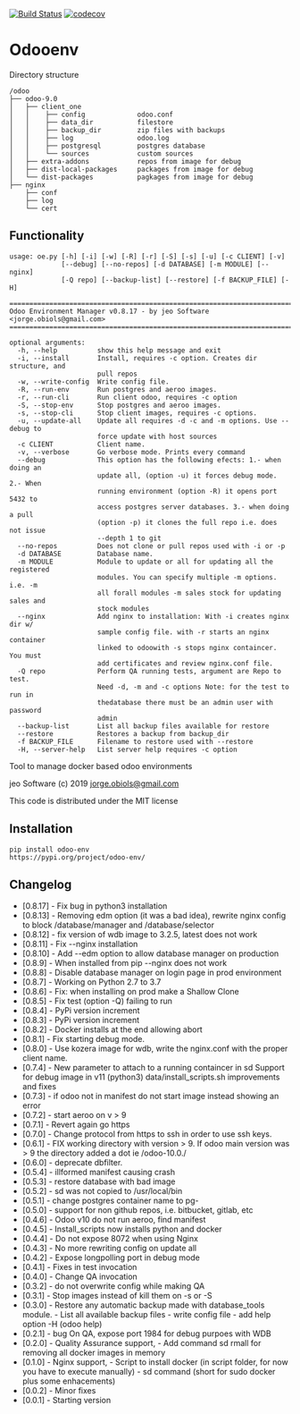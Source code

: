 [![Build Status](https://travis-ci.org/jobiols/odoo-env.svg?branch=master)](https://travis-ci.org/jobiols/odoo-env)
[![codecov](https://codecov.io/gh/jobiols/odoo-env/branch/master/graph/badge.svg)](https://codecov.io/gh/jobiols/odoo-env)

Odooenv
=======

Directory structure

    /odoo
    ├── odoo-9.0
    │   ├── client_one
    │   │    ├── config             odoo.conf
    │   │    ├── data_dir           filestore
    │   │    ├── backup_dir         zip files with backups
    │   │    ├── log                odoo.log
    │   │    ├── postgresql         postgres database
    │   │    └── sources            custom sources
    │   ├── extra-addons            repos from image for debug
    │   ├── dist-local-packages     packages from image for debug
    │   └── dist-packages           pagkages from image for debug
    ├── nginx
        ├── conf
        ├── log
        └── cert


Functionality
------------- 

    usage: oe.py [-h] [-i] [-w] [-R] [-r] [-S] [-s] [-u] [-c CLIENT] [-v]
                 [--debug] [--no-repos] [-d DATABASE] [-m MODULE] [--nginx]
                 [-Q repo] [--backup-list] [--restore] [-f BACKUP_FILE] [-H]
    
    ==========================================================================
    Odoo Environment Manager v0.8.17 - by jeo Software <jorge.obiols@gmail.com>
    ==========================================================================
    
    optional arguments:
      -h, --help          show this help message and exit
      -i, --install       Install, requires -c option. Creates dir structure, and
                          pull repos
      -w, --write-config  Write config file.
      -R, --run-env       Run postgres and aeroo images.
      -r, --run-cli       Run client odoo, requires -c option
      -S, --stop-env      Stop postgres and aeroo images.
      -s, --stop-cli      Stop client images, requires -c options.
      -u, --update-all    Update all requires -d -c and -m options. Use --debug to
                          force update with host sources
      -c CLIENT           Client name.
      -v, --verbose       Go verbose mode. Prints every command
      --debug             This option has the following efects: 1.- when doing an
                          update all, (option -u) it forces debug mode. 2.- When
                          running environment (option -R) it opens port 5432 to
                          access postgres server databases. 3.- when doing a pull
                          (option -p) it clones the full repo i.e. does not issue
                          --depth 1 to git
      --no-repos          Does not clone or pull repos used with -i or -p
      -d DATABASE         Database name.
      -m MODULE           Module to update or all for updating all the registered
                          modules. You can specify multiple -m options. i.e. -m
                          all forall modules -m sales stock for updating sales and
                          stock modules
      --nginx             Add nginx to installation: With -i creates nginx dir w/
                          sample config file. with -r starts an nginx container
                          linked to odoowith -s stops nginx containcer. You must
                          add certificates and review nginx.conf file.
      -Q repo             Perform QA running tests, argument are Repo to test.
                          Need -d, -m and -c options Note: for the test to run in
                          thedatabase there must be an admin user with password
                          admin
      --backup-list       List all backup files available for restore
      --restore           Restores a backup from backup_dir
      -f BACKUP_FILE      Filename to restore used with --restore
      -H, --server-help   List server help requires -c option

Tool to manage docker based odoo environments

jeo Software (c) 2019 jorge.obiols@gmail.com

This code is distributed under the MIT license

Installation
------------
    pip install odoo-env
    https://pypi.org/project/odoo-env/
    
Changelog
---------
- [0.8.17]  - Fix bug in python3 installation 
- [0.8.13]  - Removing edm option (it was a bad idea), rewrite nginx 
              config to block /database/manager and /database/selector
- [0.8.12]  - fix version of wdb image to 3.2.5, latest does not work
- [0.8.11]  - Fix --nginx installation
- [0.8.10]  - Add --edm option to allow database manager on production
- [0.8.9]   - When installed from pip --nginx does not work
- [0.8.8]   - Disable database manager on login page in prod environment
- [0.8.7]   - Working on Python 2.7 to 3.7
- [0.8.6]   - Fix: when installing on prod make a Shallow Clone
- [0.8.5]   - Fix test (option -Q) failing to run
- [0.8.4]   - PyPi version increment
- [0.8.3]   - PyPi version increment
- [0.8.2]   - Docker installs at the end allowing abort 
- [0.8.1]   - Fix starting debug mode.
- [0.8.0]   - Use kozera image for wdb, write the nginx.conf with the
              proper client name.
- [0.7.4]   - New parameter to attach to a running containcer in sd
              Support for debug image in v11 (python3)
              data/install_scripts.sh improvements and fixes   
- [0.7.3]   - if odoo not in manifest do not start image instead showing 
              an error 
- [0.7.2]   - start aeroo on v > 9 
- [0.7.1]   - Revert again go https 
- [0.7.0]   - Change protocol from https to ssh in order to use ssh keys.
- [0.6.1]   - FIX working directory with version > 9. If odoo main 
              version was > 9 the directory added a dot ie /odoo-10.0./
- [0.6.0]   - deprecate dbfilter. 
- [0.5.4]   - illformed manifest causing crash 
- [0.5.3]   - restore database with bad image 
- [0.5.2]   - sd was not copied to /usr/local/bin 
- [0.5.1]   - change postgres container name to pg-<client name> 
- [0.5.0]   - support for non github repos, i.e. bitbucket, gitlab, etc 
- [0.4.6]   - Odoo v10 do not run aeroo, find manifest
- [0.4.5]   - Install_scripts now installs python and docker
- [0.4.4]   - Do not expose 8072 when using Nginx
- [0.4.3]   - No more rewriting config on update all
- [0.4.2]   - Expose longpolling port in debug mode
- [0.4.1]   - Fixes in test invocation 
- [0.4.0]   - Change QA invocation 
- [0.3.2]   - do not overwrite config while making QA 
- [0.3.1]   - Stop images instead of kill them on -s or -S 
- [0.3.0]   - Restore any automatic backup made with database_tools 
              module.
            - List all available backup files
            - write config file
            - add help option -H (odoo help)
- [0.2.1]   - bug On QA, expose port 1984 for debug purpoes with WDB
- [0.2.0]   - Quality Assurance support, 
            - Add command sd rmall for removing all docker images in 
              memory
- [0.1.0]   - Nginx support, 
            - Script to install docker (in script folder, for now you
              have to execute manually)
            - sd command (short for sudo docker plus some enhacements)
- [0.0.2]   - Minor fixes
- [0.0.1]   - Starting version
